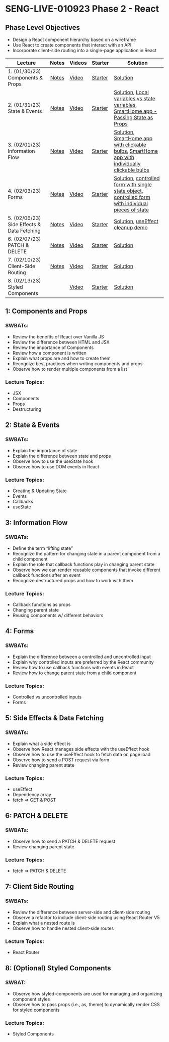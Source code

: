 # SENG-LIVE-010923 Phase 2 - React

## Phase Level Objectives

- Design a React component hierarchy based on a wireframe
- Use React to create components that interact with an API
- Incorporate client-side routing into a single-page application in React


| Lecture | Notes | Videos | Starter | Solution |
| ------- | :---: | ------ | ------- | -------- |
| 1. (01/30/23) Components & Props     |  [Notes](https://docs.google.com/document/d/1C2DiTU9_h5-mdpgtL-BSorBjLIGt31fNolfS7iE6tbw/edit?usp=sharing)     |  [Video](https://vimeo.com/794554344)      |    [Starter](https://github.com/learn-co-students/SENG-LIVE-010923-Phase-2/tree/main/01_components_and_props)     |   [Solution](https://github.com/learn-co-students/SENG-LIVE-010923-Phase-2/tree/01_notes/01_components_and_props)       |
| 2. (01/31/23) State & Events     |  [Notes](https://docs.google.com/document/d/1C2DiTU9_h5-mdpgtL-BSorBjLIGt31fNolfS7iE6tbw/edit?usp=sharing)     |   [Video](https://vimeo.com/794651055)     |    [Starter](https://github.com/learn-co-students/SENG-LIVE-010923-Phase-2/tree/main/02_state_and_events%20)     |    [Solution](https://github.com/learn-co-students/SENG-LIVE-010923-Phase-2/tree/02_notes/02_state_and_events%20), [Local variables vs state variables](https://codesandbox.io/s/counter-state-example-0r8stb?file=/src/App.js), [SmartHome app - Passing State as Props](https://codesandbox.io/s/vigilant-minsky-iiykrb)      |
| 3. (02/01/23) Information Flow     |  [Notes](https://docs.google.com/document/d/1C2DiTU9_h5-mdpgtL-BSorBjLIGt31fNolfS7iE6tbw/edit?usp=sharing)     |  [Video](https://vimeo.com/795022164)      |   [Starter](https://github.com/learn-co-students/SENG-LIVE-010923-Phase-2/tree/main/03_information_flow)      |    [Solution](https://github.com/learn-co-students/SENG-LIVE-010923-Phase-2/tree/03_notes/03_information_flow), [SmartHome app with clickable bulbs](https://codesandbox.io/s/smarthome-with-clickable-bulbs-woyctp), [SmartHome app with individually clickable bulbs](https://codesandbox.io/s/smarthome-with-individually-switchable-bulbs-du3hot)      |
| 4. (02/03/23) Forms     |   [Notes](https://docs.google.com/document/d/1C2DiTU9_h5-mdpgtL-BSorBjLIGt31fNolfS7iE6tbw/edit?usp=sharing)    |   [Video](#)     |   [Starter](#)      |  [Solution](#), [controlled form with single state object](https://codesandbox.io/s/refactoring-a-controlled-form-with-individual-pieces-of-state-juv663?file=/src/App.js), [controlled form with individual pieces of state](https://codesandbox.io/s/controlled-form-with-individual-pieces-of-state-pbjpe4?from-embed)        |
| 5. (02/06/23) Side Effects & Data Fetching     |  [Notes](https://docs.google.com/document/d/1C2DiTU9_h5-mdpgtL-BSorBjLIGt31fNolfS7iE6tbw/edit?usp=sharing)     |   [Video](https://vimeo.com/796427099)     |   [Starter](https://github.com/learn-co-students/SENG-LIVE-010923-Phase-2/tree/main/05_side_effects_and_data_fetching)      |   [Solution](https://github.com/learn-co-students/SENG-LIVE-010923-Phase-2/tree/05_notes/05_side_effects_and_data_fetching), [useEffect cleanup demo](https://codesandbox.io/s/useeffect-cleanup-ig17kd?file=/src/Timer.js)       |
| 6. (02/07/23) PATCH & DELETE     |   [Notes](https://docs.google.com/document/d/1C2DiTU9_h5-mdpgtL-BSorBjLIGt31fNolfS7iE6tbw/edit?usp=sharing)    |   [Video](https://vimeo.com/796807904)     |    [Starter](https://github.com/learn-co-students/SENG-LIVE-010923-Phase-2/tree/main/06_PATCH_DELETE)     |   [Solution](https://github.com/learn-co-students/SENG-LIVE-010923-Phase-2/tree/06_notes/06_PATCH_DELETE)       |
| 7. (02/10/23) Client-Side Routing     |   [Notes](https://docs.google.com/document/d/1C2DiTU9_h5-mdpgtL-BSorBjLIGt31fNolfS7iE6tbw/edit?usp=sharing)    |    [Video](https://vimeo.com/797844529)    |   [Starter](https://github.com/learn-co-students/SENG-LIVE-010923-Phase-2/tree/main/07_client_side_routing)      |    [Solution](https://github.com/learn-co-students/SENG-LIVE-010923-Phase-2/tree/07_notes/07_client_side_routing)      |
| 8. (02/13/23) Styled Components     |                           |    [Video](#)    |   [Starter](#)      |    [Solution](#)      |

## 1: Components and Props
### SWBATs:
- Review the benefits of React over Vanilla JS 
- Review the difference between HTML and JSX
- Review the importance of Components
- Review how a component is written
- Explain what props are and how to create them
- Recognize best practices when writing components and props
- Observe how to render multiple components from a list
### Lecture Topics:
- JSX
- Components
- Props
- Destructuring


## 2: State & Events

### SWBATs:
- Explain the importance of state
- Explain the difference between state and props
- Observe how to use the useState hook
- Observe how to use DOM events in React
### Lecture Topics:
- Creating & Updating State
- Events
- Callbacks
- useState


## 3: Information Flow
### SWBATs:
- Define the term “lifting state”
- Recognize the pattern for changing state in a parent component from a child component
- Explain the role that callback functions play in changing parent state
- Observe how we can render reusable components that invoke different callback functions after an event
- Recognize destructured props and how to work with them
### Lecture Topics:
- Callback functions as props
- Changing parent state
- Reusing components w/ different behaviors

## 4: Forms
### SWBATs:
- Explain the difference between a controlled and uncontrolled input
- Explain why controlled inputs are preferred by the React community
- Review how to use callback functions with events in React
- Review how to change parent state from a child component
### Lecture Topics:
- Controlled vs uncontrolled inputs
- Forms

## 5: Side Effects & Data Fetching

### SWBATs:
- Explain what a side effect is
- Observe how React manages side effects with the useEffect hook
- Observe how to use the useEffect hook to fetch data on page load
- Observe how to send a POST request via form
- Review changing parent state
### Lecture Topics:
- useEffect
- Dependency array
- fetch => GET & POST

## 6: PATCH & DELETE
### SWBATs:
- Observe how to send a PATCH & DELETE request
- Review changing parent state
### Lecture Topics:
- fetch => PATCH & DELETE

## 7: Client Side Routing

### SWBATs:
- Review the difference between server-side and client-side routing
- Observe a refactor to include client-side routing using React Router V5
- Explain what a nested route is
- Observe how to handle nested client-side routes 
### Lecture Topics:
- React Router

## 8: (Optional) Styled Components
### SWBAT:
- Observe how styled-components are used for managing and organizing component styles
- Observe how to pass props (i.e., as, theme) to dynamically render CSS for styled components
### Lecture Topics:
- Styled Components
